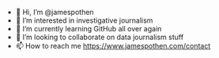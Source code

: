 - 👋 Hi, I’m @jamespothen
- 👀 I’m interested in investigative journalism
- 🌱 I’m currently learning GitHub all over again
- 💞️ I’m looking to collaborate on data journalism stuff
- 📫 How to reach me https://www.jamespothen.com/contact

<!---
jamespothen/jamespothen is a ✨ special ✨ repository because its `README.md` (this file) appears on your GitHub profile.
You can click the Preview link to take a look at your changes.
--->
